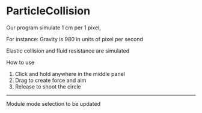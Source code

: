 # ParticleCollision

Our program simulate 1 cm per 1 pixel, 

For instance: Gravity is 980 in units of pixel per second

Elastic collision and fluid resistance are simulated

How to use
1) Click and hold anywhere in the middle panel
2) Drag to create force and aim
3) Release to shoot the circle

---------------------------------------------------------

Module mode selection to be updated